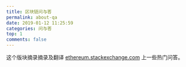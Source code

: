 ```yaml
---
title: 区块链问与答
permalink: about-qa
date: 2019-01-12 11:25:59
categories: 问与答
top: 1
comments: false
---
```


这个版块摘录摘录及翻译 [ethereum.stackexchange.com](https://ethereum.stackexchange.com/questions?sort=frequent) 上一些热门问答。




